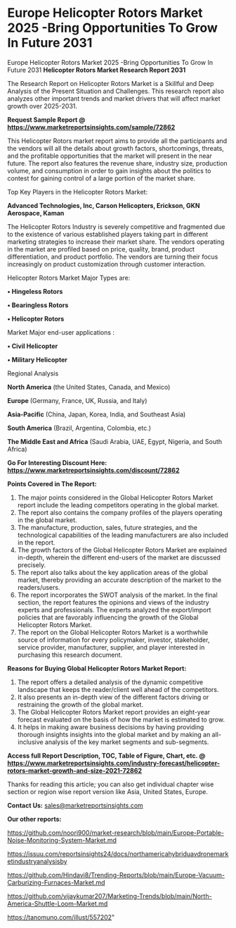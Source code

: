# Europe Helicopter Rotors Market 2025 -Bring Opportunities To Grow In Future 2031
Europe Helicopter Rotors Market 2025 -Bring Opportunities To Grow In Future 2031
<strong>Helicopter Rotors Market Research Report 2031</strong>

The Research Report on Helicopter Rotors Market is a Skillful and Deep Analysis of the Present Situation and Challenges. This research report also analyzes other important trends and market drivers that will affect market growth over 2025-2031.

<strong>Request Sample Report @ <a href=https://www.marketreportsinsights.com/sample/72862>https://www.marketreportsinsights.com/sample/72862</a></strong>

This Helicopter Rotors market report aims to provide all the participants and the vendors will all the details about growth factors, shortcomings, threats, and the profitable opportunities that the market will present in the near future. The report also features the revenue share, industry size, production volume, and consumption in order to gain insights about the politics to contest for gaining control of a large portion of the market share.

Top Key Players in the Helicopter Rotors Market:

<strong>Advanced Technologies, Inc, Carson Helicopters, Erickson, GKN Aerospace, Kaman</strong>

The Helicopter Rotors Industry is severely competitive and fragmented due to the existence of various established players taking part in different marketing strategies to increase their market share. The vendors operating in the market are profiled based on price, quality, brand, product differentiation, and product portfolio. The vendors are turning their focus increasingly on product customization through customer interaction.

Helicopter Rotors Market Major Types are:

<strong>• Hingeless Rotors

• Bearingless Rotors

• Helicopter Rotors</strong>

Market Major end-user applications :

<strong>• Civil Helicopter

• Military Helicopter</strong>

Regional Analysis

</u><strong><b>North America</b></strong> (the United States, Canada, and Mexico)

<strong><b>Europe </b></strong>(Germany, France, UK, Russia, and Italy)

<strong><b>Asia-Pacific</b></strong> (China, Japan, Korea, India, and Southeast Asia)

<strong><b>South America</b></strong> (Brazil, Argentina, Colombia, etc.)

<strong><b>The Middle East and Africa</b></strong> (Saudi Arabia, UAE, Egypt, Nigeria, and South Africa)

<strong>Go For Interesting Discount Here: <a href=https://www.marketreportsinsights.com/discount/72862>https://www.marketreportsinsights.com/discount/72862</a></strong>

<strong>Points Covered in The Report:</strong>
<ol>
  <li>The major points considered in the Global Helicopter Rotors Market report include the leading competitors operating in the global market.</li>
  <li>The report also contains the company profiles of the players operating in the global market.</li>
  <li>The manufacture, production, sales, future strategies, and the technological capabilities of the leading manufacturers are also included in the report.</li>
  <li>The growth factors of the Global Helicopter Rotors Market are explained in-depth, wherein the different end-users of the market are discussed precisely.</li>
  <li>The report also talks about the key application areas of the global market, thereby providing an accurate description of the market to the readers/users.</li>
  <li>The report incorporates the SWOT analysis of the market. In the final section, the report features the opinions and views of the industry experts and professionals. The experts analyzed the export/import policies that are favorably influencing the growth of the Global Helicopter Rotors Market.</li>
  <li>The report on the Global Helicopter Rotors Market is a worthwhile source of information for every policymaker, investor, stakeholder, service provider, manufacturer, supplier, and player interested in purchasing this research document.</li>
</ol>
<strong>Reasons for Buying Global Helicopter Rotors Market Report:</strong>

<ol>
  <li>The report offers a detailed analysis of the dynamic competitive landscape that keeps the reader/client well ahead of the competitors.</li>
  <li>It also presents an in-depth view of the different factors driving or restraining the growth of the global market.</li>
  <li>The Global Helicopter Rotors Market report provides an eight-year forecast evaluated on the basis of how the market is estimated to grow.</li>
  <li>It helps in making aware business decisions by having providing thorough insights insights into the global market and by making an all-inclusive analysis of the key market segments and sub-segments.</li>
</ol>
<strong>Access full Report Description, TOC, Table of Figure, Chart, etc. @ <a href=https://www.marketreportsinsights.com/industry-forecast/helicopter-rotors-market-growth-and-size-2021-72862>https://www.marketreportsinsights.com/industry-forecast/helicopter-rotors-market-growth-and-size-2021-72862</a></strong>


Thanks for reading this article; you can also get individual chapter wise section or region wise report version like Asia, United States, Europe.

<strong>Contact Us:</strong>
sales@marketreportsinsights.com

<strong>Our other reports:</strong>

<a href=https://github.com/noori900/market-research/blob/main/Europe-Portable-Noise-Monitoring-System-Market.md>https://github.com/noori900/market-research/blob/main/Europe-Portable-Noise-Monitoring-System-Market.md</a>

<a href=https://issuu.com/reportsinsights24/docs/northamericahybriduavdronemarketindustryanalysisby>https://issuu.com/reportsinsights24/docs/northamericahybriduavdronemarketindustryanalysisby</a>

<a href=https://github.com/Hindavi8/Trending-Reports/blob/main/Europe-Vacuum-Carburizing-Furnaces-Market.md>https://github.com/Hindavi8/Trending-Reports/blob/main/Europe-Vacuum-Carburizing-Furnaces-Market.md</a>

<a href=https://github.com/vijaykumar207/Marketing-Trends/blob/main/North-America-Shuttle-Loom-Market.md>https://github.com/vijaykumar207/Marketing-Trends/blob/main/North-America-Shuttle-Loom-Market.md</a>

<a href=https://tanomuno.com/illust/557202>https://tanomuno.com/illust/557202</a>"

